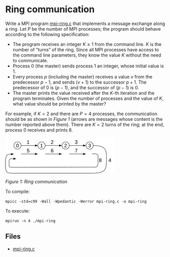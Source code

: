 # Ring communication

Write a MPI program [mpi-ring.c](base/mpi-ring.c) that implements a message
exchange along a ring.
Let $P$ be the number of MPI processes; the program should behave according to the following specification:

- The program receives an integer $K \geq 1$ from the command line. $K$ is the number of “turns” of the ring.
  Since all MPI processes have access to the command line parameters, they know the value $K$ without the need to communicate.
- Process 0 (the master) sends process 1 an integer, whose initial value is 1.
- Every process $p$ (including the master) receives a value $v$ from the predecessor $p - 1$, and sends $(v + 1)$ to the successor
  $p + 1$. The predecessor of $0$ is $(p - 1)$, and the successor of $(p - 1)$ is $0$.
- The master prints the value received after the $K$-th iteration and the program terminates. Given the number of processes and
  the value of $K$, what value should be printed by the master?

For example, if $K = 2$ and there are $P = 4$ processes, the communication should be as shown in *Figure 1* (arrows are messages
whose content is the number reported above them).
There are $K = 2$ turns of the ring; at the end, process $0$ receives and prints 8.

![Figure 1: Ring communication](img/mpi-ring.png)

*Figure 1: Ring communication*

To compile:

```shell
mpicc -std=c99 -Wall -Wpedantic -Werror mpi-ring.c -o mpi-ring
```

To execute:

```shell
mpirun -n 4 ./mpi-ring
```

## Files

- [mpi-ring.c](base/mpi-ring.c)
